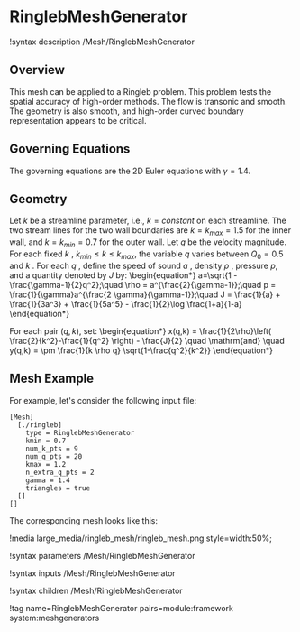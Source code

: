 # RinglebMeshGenerator

!syntax description /Mesh/RinglebMeshGenerator

## Overview

This mesh can be applied to a Ringleb problem. This problem tests the spatial accuracy of high-order methods. The flow is transonic and smooth. The geometry is also smooth, and high-order curved boundary representation appears to be critical.

## Governing Equations

The governing equations are the 2D Euler equations with $\gamma = 1.4$.

## Geometry

Let $k$ be a streamline parameter, i.e., $k = constant$ on each streamline. The two stream lines for the two wall boundaries are $k=k_{max}=1.5$ for the inner wall, and $k=k_{min}=0.7$ for the outer wall. Let $q$ be the velocity magnitude. For each fixed $k$ , $k_{min} \leq k \leq k_{max}$, the variable $q$  varies between $Q_0=0.5$ and $k$ . For each $q$ , define the speed of sound $a$ , density $\rho$ , pressure $p$, and a quantity denoted by $J$ by:
\begin{equation*}
a=\sqrt{1 - \frac{\gamma-1}{2}q^2};\quad \rho = a^{\frac{2}{\gamma-1}};\quad p = \frac{1}{\gamma}a^{\frac{2 \gamma}{\gamma-1}};\quad J = \frac{1}{a} + \frac{1}{3a^3} + \frac{1}{5a^5} - \frac{1}{2}\log \frac{1+a}{1-a}
\end{equation*}

For each pair $(q,k)$, set:
\begin{equation*}
x(q,k) = \frac{1}{2\rho}\left( \frac{2}{k^2}-\frac{1}{q^2} \right) - \frac{J}{2}
\quad \mathrm{and} \quad
y(q,k) = \pm \frac{1}{k \rho q} \sqrt{1-\frac{q^2}{k^2}}
\end{equation*}

## Mesh Example

For example, let's consider the following input file:

```
[Mesh]
  [./ringleb]
    type = RinglebMeshGenerator
    kmin = 0.7
    num_k_pts = 9
    num_q_pts = 20
    kmax = 1.2
    n_extra_q_pts = 2
    gamma = 1.4
    triangles = true
  []
[]
```

The corresponding mesh looks like this:

!media large_media/ringleb_mesh/ringleb_mesh.png
       style=width:50%;

!syntax parameters /Mesh/RinglebMeshGenerator

!syntax inputs /Mesh/RinglebMeshGenerator

!syntax children /Mesh/RinglebMeshGenerator

!tag name=RinglebMeshGenerator pairs=module:framework system:meshgenerators
